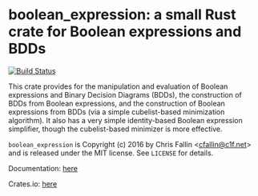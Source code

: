 boolean\_expression: a small Rust crate for Boolean expressions and BDDs
========================================================================

[![Build Status](https://travis-ci.org/cfallin/boolean_expression.svg?branch=master)](https://travis-ci.org/cfallin/boolean_expression)

This crate provides for the manipulation and evaluation of Boolean expressions
and Binary Decision Diagrams (BDDs), the construction of BDDs from Boolean
expressions, and the construction of Boolean expressions from BDDs (via a
simple cubelist-based minimization algorithm). It also has a very simple
identity-based Boolean expression simplifier, though the cubelist-based
minimizer is more effective.

`boolean_expression` is Copyright (c) 2016 by Chris Fallin &lt;cfallin@c1f.net&gt;
and is released under the MIT license. See `LICENSE` for details.

Documentation: [here](https://docs.rs/boolean_expression/)

Crates.io: [here](https://crates.io/crates/boolean_expression)
